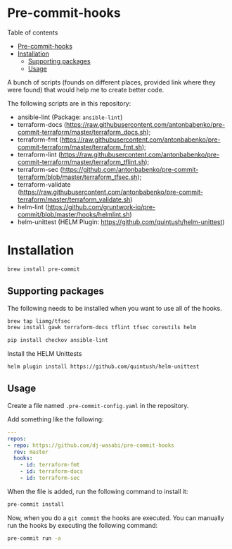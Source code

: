# Pre-commit-hooks

Table of contents

- [Pre-commit-hooks](#pre-commit-hooks)
- [Installation](#installation)
  * [Supporting packages](#supporting-packages)
  * [Usage](#usage)


A bunch of scripts (founds on different places, provided link where they were found) that would help me to create better code.




The following scripts are in this repository:
* ansible-lint (Package: `ansible-lint`)
* terraform-docs (https://raw.githubusercontent.com/antonbabenko/pre-commit-terraform/master/terraform_docs.sh);
* terraform-fmt (https://raw.githubusercontent.com/antonbabenko/pre-commit-terraform/master/terraform_fmt.sh);
* terraform-lint (https://raw.githubusercontent.com/antonbabenko/pre-commit-terraform/master/terraform_tflint.sh);
* terraform-sec (https://github.com/antonbabenko/pre-commit-terraform/blob/master/terraform_tfsec.sh);
* terraform-validate (https://raw.githubusercontent.com/antonbabenko/pre-commit-terraform/master/terraform_validate.sh)
* helm-lint (https://github.com/gruntwork-io/pre-commit/blob/master/hooks/helmlint.sh)
* helm-unittest (HELM Plugin: https://github.com/quintush/helm-unittest)


# Installation

```sh
brew install pre-commit
```

## Supporting packages

The following needs to be installed when you want to use all of the hooks.

```sh
brew tap liamg/tfsec
brew install gawk terraform-docs tflint tfsec coreutils helm
```

```sh
pip install checkov ansible-lint
```

Install the HELM Unittests
```sh
helm plugin install https://github.com/quintush/helm-unittest
```

## Usage


Create a file named `.pre-commit-config.yaml` in the repository.

Add something like the following:

```yaml
---
repos:
- repo: https://github.com/dj-wasabi/pre-commit-hooks
  rev: master
  hooks:
    - id: terraform-fmt
    - id: terraform-docs
    - id: terraform-sec
```

When the file is added, run the following command to install it:

```s
pre-commit install
```

Now, when you do a `git commit` the hooks are executed. You can manually run the hooks by executing the following command:

```sh
pre-commit run -a
```
